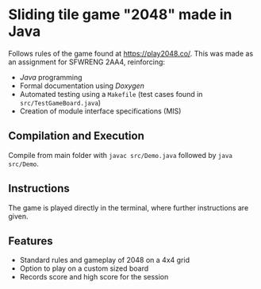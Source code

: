 # Sliding tile game "2048" made in Java

Follows rules of the game found at https://play2048.co/.
This was made as an assignment for SFWRENG 2AA4, reinforcing:
- *Java* programming
- Formal documentation using *Doxygen*
- Automated testing using a `Makefile` (test cases found in `src/TestGameBoard.java`)
- Creation of module interface specifications (MIS)

## Compilation and Execution
Compile from main folder with `javac src/Demo.java` followed by `java src/Demo`.

## Instructions
The game is played directly in the terminal, where further instructions are given.

## Features
- Standard rules and gameplay of 2048 on a 4x4 grid
- Option to play on a custom sized board
- Records score and high score for the session



